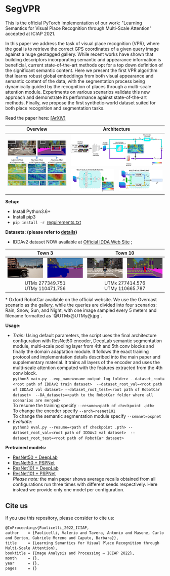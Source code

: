 # SegVPR
This is the official PyTorch implementation of our work: "Learning Semantics for Visual Place Recognition through Multi-Scale Attention" accepted at ICIAP 2021.

In this paper we address the task of visual place recognition (VPR), where the goal is to retrieve the correct GPS coordinates of a given query image against a huge geotagged gallery. While recent works have shown that building descriptors incorporating semantic and appearance information is beneficial, current state-of-the-art methods opt for a top down definition of the significant semantic content. Here we present the first VPR algorithm that learns robust global embeddings from both visual appearance and semantic content of the data, with the segmentation process being dynamically guided by the recognition of places through a multi-scale attention module. Experiments on various scenarios validate this new approach and demonstrate its performance against state-of-the-art methods. Finally, we propose the first synthetic-world dataset suited for both place recognition and segmentation tasks.

<!--- [[Paper]](https://openaccess.thecvf.com/content/WACV2022/papers/Tavera_Pixel-by-Pixel_Cross-Domain_Alignment_for_Few-Shot_Semantic_Segmentation_WACV_2022_paper.pdf)
\[[Supplementary]](https://openaccess.thecvf.com/content/WACV2022/supplemental/Tavera_Pixel-by-Pixel_Cross-Domain_Alignment_WACV_2022_supplemental.pdf) --->

Read the paper here: [[ArXiV]](https://arxiv.org/abs/2201.09701)


<table>
<thead>
  <tr>
    <th>Overview</th>
    <th colspan="2">Architecture</th>
  </tr>
</thead>
<tbody>
  <tr>
    <td rowspan="3"><img src="images/teaser.png" alt="Teaser"/></td>
    <td colspan="2"><img src="images/architecture.jpg" alt="Architecture" width="1154"/></td>
  </tr>
  <tr>
    <td rowspan="2"><img src="images/ms_attention_module.jpg" alt="MS-Attention-Module" width="288"/></td>
    <td rowspan="2"><img src="images/ms_pooling_module.jpg" alt="MS-Pooling-Module" width="288"/></td>
  </tr>
  <tr>
  </tr>
  </tbody>
</table>
  
**Setup:**
 * Install Python3.6+
 * Install pip3
 * `pip install -r `[requirements.txt](./requirements.txt)
  
  
**Datasets: (please refer to [details](./dataset_details.txt))**
 * IDDAv2 dataset NOW available at [Official IDDA Web Site](https://idda-dataset.github.io/home/) ;
 <table>
  <thead>
    <tr>
      <th colspan="2">Town 3</th>
      <th colspan="2">Town 10</th>
    </tr>
  </thead>
  <tbody>
    <tr>
      <td><img src="images/g_image_277349.751_110471.756_Town3_.png" alt="Town3_image"/></td>
      <td><img src="images/g_mask_277349.751_110471.756_Town3_.png" alt="Town3_mask"/></td>
      <td><img src="images/g_image_277414.576_110665.787_Town10_.png" alt="Town10_image"/></td>
      <td><img src="images/g_mask_277414.576_110665.787_Town10_.png" alt="Town10_mask"/></td>
    </tr>
    <tr>
      <td colspan="2" style="text-align: center; vertical-align: middle;">UTMx 277349.751<br>UTMy 110471.756<br></td>
      <td colspan="2" style="text-align: center; vertical-align: middle;">UTMx 277414.576<br>UTMy 110665.787<br></td>
    </tr>
  </tbody>
  </table>
 * Oxford RobotCar available on the official website. We use the Overcast scenario as the gallery, 
   while the queries are divided into four scenarios: Rain, Snow, Sun, and Night, with one image sampled every 5 meters 
   and filename formatted as `@UTMx@UTMy@.jpg`. 
  
  
**Usage:**
 * *Train:* Using default parameters, the script uses the final architecture configuration with 
   ResNet50 encoder, DeepLab semantic segmentation module, multi-scale pooling layer from 4th and 5th conv blocks and 
   finally the domain adaptation module. 
   It follows the exact training protocol and implementation details described into the main paper and supplementary 
   material. It trains all layers of the encoder and uses the multi-scale attention computed with the features
   extracted from the 4th conv block.  
   `python3 main.py --exp_name=<name output log folder> --dataset_root=<root path of IDDAv2 train dataset> 
   --dataset_root_val=<root path of IDDAv2 val dataset> --dataset_root_test=<root path of RobotCar dataset> 
   --DA_datasets=<path to the RobotCar folder where all scenarios are merged>`  
   To resume the training specify `--resume=<path of checkpoint .pth>`  
   To change the encoder specify `--arch=resnet101`  
   To change the semantic segmentation module specify `--semnet=pspnet` 
 * *Evaluate:*   
   `python3 eval.py --resume=<path of checkpoint .pth> --dataset_root_val=<root path of IDDAv2 val dataset> 
   --dataset_root_test=<root path of RobotCar dataset>`
  
  
**Pretrained models:**
 * [ResNet50 + DeepLab](https://drive.google.com/file/d/1Jv0hoarx3tTnL59Phl119FoljkJpu9dP/view?usp=sharing)
 * [ResNet50 + PSPNet](https://drive.google.com/file/d/1g33N0gVNGAKWgx0gHbDcAybVxMUkUtdt/view?usp=sharing)
 * [ResNet101 + DeepLab](https://drive.google.com/file/d/1R6m4FpOrf4oOwVO-TnSGZjtE5tR5LCJd/view?usp=sharing)
 * [ResNet101 + PSPNet](https://drive.google.com/file/d/1uQqr7oDeg5T8JQNxtHtEnkleA2orf2cx/view?usp=sharing)  
*Please note:* the main paper shows average recalls obtained from all configurations run three times with different seeds respectively. 
Here instead we provide only one model per configuration.
  
## Cite us
If you use this repository, please consider to cite us:

    @InProceedings{Paolicelli_2022_ICIAP,
    author    = {Paolicelli, Valerio and Tavera, Antonio and Masone, Carlo and Berton, Gabriele Moreno and Caputo, Barbara}},
    title     = {Learning Semantics for Visual Place Recognition through Multi-Scale Attention},
    booktitle = {Image Analysis and Processing – ICIAP 2022},
    month     = {},
    year      = {},
    pages     = {}
